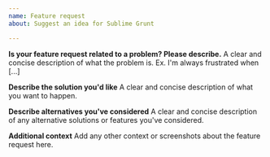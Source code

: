 ```yaml
---
name: Feature request
about: Suggest an idea for Sublime Grunt

---
```


**Is your feature request related to a problem? Please describe.**
A clear and concise description of what the problem is.
Ex. I'm always frustrated when [...]

**Describe the solution you'd like**
A clear and concise description of what you want to happen.

**Describe alternatives you've considered**
A clear and concise description of any alternative solutions or
features you've considered.

**Additional context**
Add any other context or screenshots about the feature request here.
